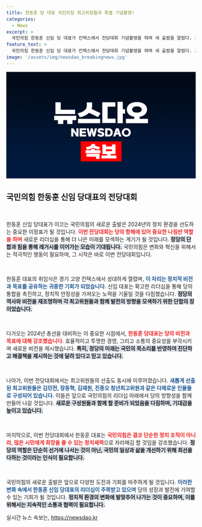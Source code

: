 ```yaml
---
title: 한동훈 당 대표 국민의힘 최고위원들과 특별 기념촬영!
categories:
  - News
excerpt: >
  국민의힘 한동훈 신임 당 대표가 킨텍스에서 전당대회 기념촬영을 하며 새 출발을 알렸다. 그의 리더십 아래 당의 미래는 어떻게 변화할까? 궁금증을 자아낸다!
feature_text: >
  국민의힘 한동훈 신임 당 대표가 킨텍스에서 전당대회 기념촬영을 하며 새 출발을 알렸다. 그의 리더십 아래 당의 미래는 어떻게 변화할까? 궁금증을 자아낸다!
image: '/assets/img/newsdao_breakingnews.jpg'
---
```


<p><img src="/assets/img/newsdao_breakingnews.jpg" alt="cryptoinkorea 속보" /></p>

<h2 data-ke-size="size26">국민의힘 한동훈 신임 당대표의 전당대회</h2>

<p data-ke-size="size16">&nbsp;</p> 

<p>한동훈 신임 당대표가 이끄는 국민의힘의 새로운 출발은 2024년의 정치 환경을 선도하는 중요한 이정표가 될 것입니다. <b><span style="color: #ee2323;">이번 전당대회는 당의 항해에 있어 중요한 나침반 역할을 하며</span></b> 새로운 리더십을 통해 더 나은 미래를 모색하는 계기가 될 것입니다. <b><span style="background-color: #21538527;">정당의 단합과 힘을 통해 레거시를 이어가는 모습이 기대됩니다.</span></b> 국민의힘은 변화와 혁신을 위해서는 적극적인 행동이 필요하며, 그 시작은 바로 이번 전당대회입니다.</p>

<p data-ke-size="size16">&nbsp;</p>

<p>한동훈 대표의 취임식은 경기 고양 킨텍스에서 성대하게 열렸며, <b><span style="color: #1a5490;">이 자리는 정치적 비전과 목표를 공유하는 귀중한 기회가 되었습니다.</span></b> 신임 대표는 확고한 리더십을 통해 당의 통합을 촉진하고, 정치적 안정성을 가져오는 노력을 기울일 것을 다짐했습니다. <b><span style="background-color: #21538527;">정당의 역사와 비전을 재조명하며 각 최고위원들과 함께 발전의 방향을 모색하기 위한 단합의 장이었습니다.</span></b> </p>

<p data-ke-size="size16">&nbsp;</p>

<p>다가오는 2024년 총선을 대비하는 이 중요한 시점에서, <b><span style="color: #ee2323;">한동훈 당대표는 당의 비전과 목표에 대해 강조했습니다.</span></b> 효율적이고 투명한 경영, 그리고 소통의 중요성을 부각시키며 새로운 비전을 제시했습니다. <b><span style="background-color: #21538527;">특히, 정당의 미래는 국민의 목소리를 반영하여 진단하고 해결책을 제시하는 것에 달려 있다고 믿고 있습니다.</span></b> </p>

<p data-ke-size="size16">&nbsp;</p>

<p>나아가, 이번 전당대회에서는 최고위원들의 선출도 동시에 이루어졌습니다. <b><span style="color: #1a5490;">새롭게 선출된 최고위원들은 김민전, 장동혁, 김재원, 진종오 청년최고위원과 같은 다채로운 인물들로 구성되어 있습니다.</span></b> 이들은 앞으로 국민의힘의 리더십 아래에서 당의 방향성을 함께 만들어 나갈 것입니다. <b><span style="background-color: #21538527;">새로운 구성원들과 함께 할 준비가 되었음을 다짐하며, 기대감을 높이고 있습니다.</span></b></p>

<p data-ke-size="size16">&nbsp;</p>

<p>마지막으로, 이번 전당대회에서 한동훈 대표는 <b><span style="color: #ee2323;">국민의힘은 결코 단순한 정치 조직이 아니라, 많은 시민에게 희망을 줄 수 있는 정치세력</span></b>으로 자리매김 할 것임을 강조했습니다. <b><span style="background-color: #21538527;">정당의 역할은 단순히 선거에 나서는 것이 아닌, 국민의 일상과 삶을 개선하기 위해 최선을 다하는 것이라는 인식이 필요합니다.</span></b> </p>

<p data-ke-size="size16">&nbsp;</p>

<p>국민의힘의 새로운 출발은 앞으로 다양한 도전과 기회를 마주하게 될 것입니다. <b><span style="color: #1a5490;">이러한 변화 속에서 한동훈 신임 당대표의 리더십이 주목받고 있으며</span></b> 당의 성장과 발전에 기여할 수 있는 기회가 될 것입니다. <b><span style="background-color: #21538527;">정치적 환경의 변화에 발맞추어 나가는 것이 중요하며, 이를 위해서는 지속적인 소통과 협력이 필요합니다.</span></b> </p>
실시간 뉴스 속보는, <a href="https://newsdao.kr" rel="dofollow">https://newsdao.kr</a>


